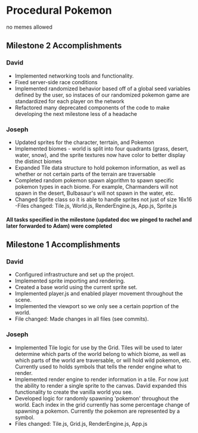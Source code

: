# Procedural Pokemon
no memes allowed


## Milestone 2 Accomplishments
### David
- Implemented networking tools and functionality.
- Fixed server-side race conditions
- Implemented randomized behavior based off of a global seed variables defined by the user, so instaces of our randomized pokemon game are standardized for each player on the network
- Refactored many deprecated components of the code to make developing the next milestone less of a headache

### Joseph
- Updated sprites for the character, terrtain, and Pokemon
- Implemented biomes - world is split into four quadrants (grass, desert, water, snow), and the sprite textures now have color to better display the distinct biomes
- Expanded Tile data structure to hold pokemon information, as well as whether or not certain parts of the terrain are traversable
- Completed random pokemon spawn algorithm to spawn specific pokemon types in each biome. For example, Charmanders will not spawn in the desert, Bulbasaur's will not spawn in the water, etc.
- Changed Sprite class so it is able to handle sprites not just of size 16x16
-Files changed: Tile.js, World.js, RenderEngine.js, App.js, Sprite.js

#### All tasks specified in the milestone (updated doc we pinged to rachel and later forwarded to Adam) were completed

## Milestone 1 Accomplishments

### David
- Configured infrastructure and set up the project. 
- Implemented sprite importing and rendering.
- Created a base world using the current sprite set.
- Implemented player.js and enabled player movement throughout the scene.
- Implemented the viewport so we only see a certain poprtion of the world.
- File changed: Made changes in all files (see commits).

### Joseph 
- Implemented Tile logic for use by the Grid. Tiles will be used to later determine which parts of the world belong to which biome, as well as which parts of the world are traversable, or will hold wild pokemon, etc. Currently used to holds symbols that tells the render engine what to render.
- Implemented render engine to render information in a tile. For now just the ability to render a single sprite to the canvas. David expanded this functionality to create the vanilla world you see.
- Developed logic for randomly spawning 'pokemon' throughout the world. Each index in the grid currently has some percentage change of spawning a pokemon. Currently the pokemon are represented by a symbol.
- Files changed: Tile.js, Grid.js, RenderEngine.js, App.js